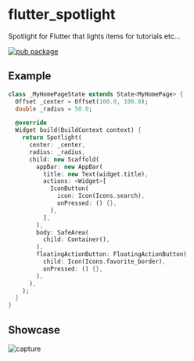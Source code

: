 # flutter_spotlight

Spotlight for Flutter that lights items for tutorials etc...

[![pub package](https://img.shields.io/pub/v/flutter_spotlight.svg)](https://pub.dartlang.org/packages/flutter_spotlight)


## Example

```dart
class _MyHomePageState extends State<MyHomePage> {
  Offset _center = Offset(100.0, 100.0);
  double _radius = 50.0;

  @override
  Widget build(BuildContext context) {
    return Spotlight(
      center: _center,
      radius: _radius,
      child: new Scaffold(
        appBar: new AppBar(
          title: new Text(widget.title),
          actions: <Widget>[
            IconButton(
              icon: Icon(Icons.search),
              onPressed: () {},
            ),
          ],
        ),
        body: SafeArea(
          child: Container(),
        ),
        floatingActionButton: FloatingActionButton(
          child: Icon(Icons.favorite_border),
          onPressed: () {},
        ),
      ),
    );
  }
}
```

## Showcase

![capture](https://user-images.githubusercontent.com/291993/46523938-3dbff100-c8c2-11e8-8103-7fade7f8e946.png)
